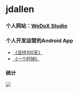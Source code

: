 # jdallen
### 个人网站：[WeDoX Studio](http://120.78.120.117)


### 个人开发运营的Android App
- [《坚持100天》](http://120.78.120.117/plan/)
- [《一个时钟》](http://120.78.120.117/OneClock/)


### 统计
<img align="center" src="https://github-readme-stats.vercel.app/api?username=WeDoX"/>
